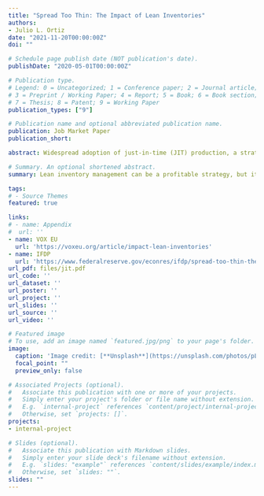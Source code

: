 ```yaml
---
title: "Spread Too Thin: The Impact of Lean Inventories"
authors:
- Julio L. Ortiz
date: "2021-11-20T00:00:00Z"
doi: ""

# Schedule page publish date (NOT publication's date).
publishDate: "2020-05-01T00:00:00Z"

# Publication type.
# Legend: 0 = Uncategorized; 1 = Conference paper; 2 = Journal article;
# 3 = Preprint / Working Paper; 4 = Report; 5 = Book; 6 = Book section;
# 7 = Thesis; 8 = Patent; 9 = Working Paper
publication_types: ["9"]

# Publication name and optional abbreviated publication name.
publication: Job Market Paper
publication_short:

abstract: Widespread adoption of just-in-time (JIT) production, a strategy that minimizes time between orders, has reduced inventory holdings. This paper finds that JIT creates a tradeoff between firm profitability and vulnerability to large unexpected shocks. Empirically, JIT adopters experience higher sales and less volatility while also exhibiting greater cyclicality and heightened sensitivity to natural disasters. I explain these facts in a structurally estimated general equilibrium model where heterogeneous firms can adopt JIT. Relative to a no-JIT economy, the estimated model implies a 1.3% increase in firm value. At the same time, an unanticipated shock results in a roughly 15% deeper output contraction. This occurs because some firms ''stock out'' while others hoard materials.

# Summary. An optional shortened abstract.
summary: Lean inventory management can be a profitable strategy, but it renders the economy more vulnerable to unanticipated shocks. This paper quantifies the tradeoff in a structurally estimated heterogeneous firms model.

tags:
# - Source Themes
featured: true

links:
# - name: Appendix
#  url: ''
- name: VOX EU
  url: 'https://voxeu.org/article/impact-lean-inventories'
- name: IFDP 
  url: 'https://www.federalreserve.gov/econres/ifdp/spread-too-thin-the-impact-of-lean-inventories.htm#:~:text=Abstract%3A,and%20vulnerability%20to%20large%20shocks.'
url_pdf: files/jit.pdf
url_code: ''
url_dataset: ''
url_poster: ''
url_project: ''
url_slides: ''
url_source: ''
url_video: ''

# Featured image
# To use, add an image named `featured.jpg/png` to your page's folder. 
image:
  caption: 'Image credit: [**Unsplash**](https://unsplash.com/photos/pLCdAaMFLTE)'
  focal_point: ""
  preview_only: false

# Associated Projects (optional).
#   Associate this publication with one or more of your projects.
#   Simply enter your project's folder or file name without extension.
#   E.g. `internal-project` references `content/project/internal-project/index.md`.
#   Otherwise, set `projects: []`.
projects:
- internal-project

# Slides (optional).
#   Associate this publication with Markdown slides.
#   Simply enter your slide deck's filename without extension.
#   E.g. `slides: "example"` references `content/slides/example/index.md`.
#   Otherwise, set `slides: ""`.
slides: ""
---
```

